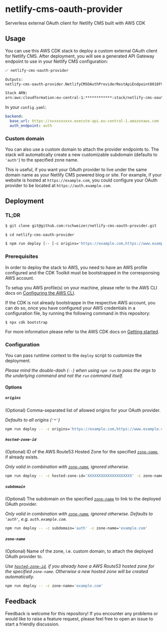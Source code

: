# netlify-cms-oauth-provider

Serverless external OAuth client for Netlify CMS built with AWS CDK

## Usage

You can use this AWS CDK stack to deploy a custom external OAuth client for Netlify CMS. After deployment, you will see a generated API Gateway endpoint to use in your Netlify CMS configuration:

```bash
✅ netlify-cms-oauth-provider

Outputs:
netlify-cms-oauth-provider.NetlifyCMSOAuthProviderRestApiEndpoint8018F931 = https://xxxxxxxxxx.execute-api.eu-central-1.amazonaws.com/auth/

Stack ARN:
arn:aws:cloudformation:eu-central-1:************:stack/netlify-cms-oauth-provider/d7960ca0-4f5d-11eb-91d1-06a9bc79c48a
```

In your `config.yaml`:

```yaml
backend:
  base_url: https://xxxxxxxxxx.execute-api.eu-central-1.amazonaws.com
  auth_endpoint: auth
```

### Custom domain

You can also use a custom domain to attach the provider endpoints to. The stack will automatically create a new customizable subdomain (defaults to `'auth'`) to the specified zone name.

This is useful, if you want your OAuth provider to live under the same domain name as your Netlify CMS powered blog or site. For example, if your website is hosted at `https://example.com`, you could configure your OAuth provider to be located at `https://auth.example.com`.

## Deployment

### TL;DR

```bash
$ git clone git@github.com:rschweizer/netlify-cms-oauth-provider.git

$ cd netlify-cms-oauth-provider

$ npm run deploy [-- [-c origins='https://example.com,https://www.example.com'] [-c hosted-zone-id='XXXXXXXXXXXXXXXXXXXX'] [-c subdomain='auth'] [-c zone-name='example.com'] [--profile 'your-aws-profile']]
```

### Prerequisites

In order to deploy the stack to AWS, you need to have an AWS profile configured and the CDK Toolkit must be bootstrapped in the corresponsing AWS account.

To setup you AWS profile(s) on your machine, please refer to the AWS CLI docs on [Configuring the AWS CLI](https://docs.aws.amazon.com/cli/latest/userguide/cli-chap-configure.html).

If the CDK is not already bootstrappe in the respective AWS account, you can do so, once you have configured your AWS credentials in a configuration file, by running the following command in this repository:

```
$ npx cdk bootstrap
```

For more information please refer to the AWS CDK docs on [Getting started](https://docs.aws.amazon.com/cdk/latest/guide/getting_started.html).

### Configuration

You can pass runtime context to the `deploy` script to customize the deployment.

_Please mind the double-dash (`--`) when using `npm run` to pass the args to the underlying command and not the `run` command itself._

#### Options

##### `origins`

(Optional) Comma-separated list of allowed origins for your OAuth provider.

_Defaults to *all* origins (`'*'`)_

```bash
npm run deploy -- -c origins='https://example.com,https://www.example.com'
```

##### `hosted-zone-id`

(Optional) ID of the AWS Route53 Hosted Zone for the specified [`zone-name`](#zone-name), if already exists.

_Only valid in combination with [`zone-name`](#zone-name), ignored otherwise._

```bash
npm run deploy -- -c hosted-zone-id='XXXXXXXXXXXXXXXXXXXX' -c zone-name='example.com'
```

##### `subdomain`

(Optional) The subdomain on the specified [`zone-name`](#zone-name) to link to the deployed OAuth provider.

_Only valid in combination with [`zone-name`](#zone-name), ignored otherwise. Defaults to `'auth'`, e.g. `auth.example.com`._

```bash
npm run deploy -- -c subdomain='auth' -c zone-name='example.com'
```

##### `zone-name`

(Optional) Name of the zone, i.e. custom domain, to attach the deployed OAuth provider to.

_Use [`hosted-zone-id`](#hosted-zone-id), if you already have a AWS Route53 hosted zone for the specified `zone-name`. Otherwise a new hosted zone will be created automatically._

```bash
npm run deploy -- -c zone-name='example.com'
```

## Feedback

Feedback is welcome for this repository! If you encounter any problems or would like to raise a feature request, please feel free to open an issue to start a friendly discussion.
